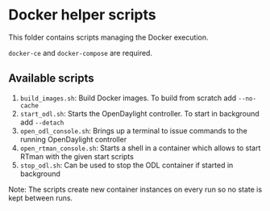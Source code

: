 # Docker helper scripts

This folder contains scripts managing the Docker execution.

`docker-ce` and `docker-compose` are required.

## Available scripts

1. `build_images.sh`: Build Docker images. To build from scratch add `--no-cache`
2. `start_odl.sh`: Starts the OpenDaylight controller. To start in background add `--detach`
3. `open_odl_console.sh`: Brings up a terminal to issue commands to the running OpenDaylight controller
4. `open_rtman_console.sh`: Starts a shell in a container which allows to start RTman with the given start scripts
5. `stop_odl.sh`: Can be used to stop the ODL container if started in background


Note: The scripts create new container instances on every run so no state is kept between runs.
